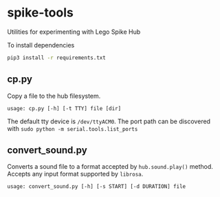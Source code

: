 # spike-tools
Utilities for experimenting with Lego Spike Hub

To install dependencies
```sh
pip3 install -r requirements.txt
```

## cp.py
Copy a file to the hub filesystem.
```
usage: cp.py [-h] [-t TTY] file [dir]
```
The default tty device is `/dev/ttyACM0`. The port path can be discovered with `sudo python -m serial.tools.list_ports`

## convert_sound.py
Converts a sound file to a format accepted by `hub.sound.play()` method. Accepts any input format supported by `librosa`.

```
usage: convert_sound.py [-h] [-s START] [-d DURATION] file
```

